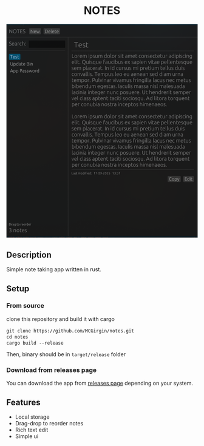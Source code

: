 <h1 align="center">NOTES</h1>
<p align="center">
  <img src="images/readme-main-image.png">
</p>

## Description

Simple note taking app written in rust.

## Setup

### From source

clone this repository and build it with cargo

```
git clone https://github.com/MCGirgin/notes.git
cd notes
cargo build --release
```

Then, binary should be in `target/release` folder

### Download from releases page

You can download the app from [releases page](https://github.com/MCGirgin/notes/releases) depending on your system.

## Features

- Local storage
- Drag-drop to reorder notes
- Rich text edit
- Simple ui